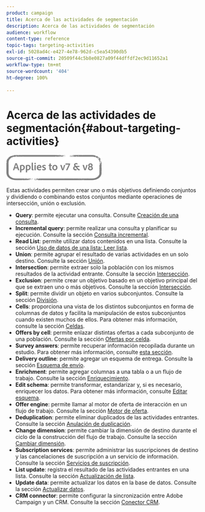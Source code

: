 ```yaml
---
product: campaign
title: Acerca de las actividades de segmentación
description: Acerca de las actividades de segmentación
audience: workflow
content-type: reference
topic-tags: targeting-activities
exl-id: 5028ad4c-e427-4e78-962d-c5ea54390db5
source-git-commit: 20509f44c5b8e0827a09f44dffdf2ec9d11652a1
workflow-type: tm+mt
source-wordcount: '404'
ht-degree: 100%

---
```


# Acerca de las actividades de segmentación{#about-targeting-activities}

![](../../assets/common.svg)

Estas actividades permiten crear uno o más objetivos definiendo conjuntos y dividiendo o combinando estos conjuntos mediante operaciones de intersección, unión o exclusión.

* **Query**: permite ejecutar una consulta. Consulte [Creación de una consulta](query.md#creating-a-query).
* **Incremental query**: permite realizar una consulta y planificar su ejecución. Consulte la sección [Consulta incremental](incremental-query.md).
* **Read List**: permite utilizar datos contenidos en una lista. Consulte la sección [Uso de datos de una lista: Leer lista](../../platform/using/import-export-workflows.md#using-data-from-a-list--read-list).
* **Union**: permite agrupar el resultado de varias actividades en un solo destino. Consulte la sección [Unión](union.md).
* **Intersection**: permite extraer solo la población con los mismos resultados de la actividad entrante. Consulte la sección [Intersección](intersection.md).
* **Exclusion**: permite crear un objetivo basado en un objetivo principal del que se extraen uno o más objetivos. Consulte la sección [Intersección](intersection.md).
* **Split**: permite dividir un objeto en varios subconjuntos. Consulte la sección [División](split.md).
* **Cells**: proporciona una vista de los distintos subconjuntos en forma de columnas de datos y facilita la manipulación de estos subconjuntos cuando existen muchos de ellos. Para obtener más información, consulte la sección [Celdas](cells.md).
* **Offers by cell**: permite enlazar distintas ofertas a cada subconjunto de una población. Consulte la sección [Ofertas por celda](offers-by-cell.md).
* **Survey answers**: permite recuperar información recopilada durante un estudio. Para obtener más información, consulte [esta sección](../../surveys/using/getting-started-with-surveys.md).
* **Delivery outline**: permite agregar un esquema de entrega. Consulte la sección [Esquema de envío](delivery-outline.md).
* **Enrichment**: permite agregar columnas a una tabla o a un flujo de trabajo. Consulte la sección [Enriquecimiento](enrichment.md).
* **Edit schema**: permite transformar, estandarizar y, si es necesario, enriquecer los datos. Para obtener más información, consulte [Editar esquema](edit-schema.md).
* **Offer engine**: permite llamar al motor de oferta de interacción en un flujo de trabajo. Consulte la sección [Motor de oferta](offer-engine.md).
* **Deduplication**: permite eliminar duplicados de las actividades entrantes. Consulte la sección [Anulación de duplicación](deduplication.md).
* **Change dimension**: permite cambiar la dimensión de destino durante el ciclo de la construcción del flujo de trabajo. Consulte la sección [Cambiar dimensión](change-dimension.md).
* **Subscription services**: permite administrar las suscripciones de destino y las cancelaciones de suscripción a un servicio de información. Consulte la sección [Servicios de suscripción](subscription-services.md).
* **List update**: registra el resultado de las actividades entrantes en una lista. Consulte la sección [Actualización de lista](list-update.md).
* **Update data**: permite actualizar los datos en la base de datos. Consulte la sección [Actualizar datos](update-data.md).
* **CRM connector**: permite configurar la sincronización entre Adobe Campaign y un CRM. Consulte la sección [Conector CRM](crm-connector.md).
